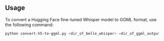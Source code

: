 ## Usage

To convert a Hugging Face fine-tuned Whisper model to GGML format, use the following command:

```bash
python convert-h5-to-ggml.py <dir_of_belle_whisper> <dir_of_ggml_output> [use-f32]